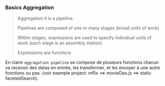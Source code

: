 ### Basics Aggregation

> Aggregation it is a pipeline.

> Pipelines are composed of one or many stages (broad units of work)

> Within stages, expressions are used to specify individual units of work (each stage is an assembly station)

> Expressions are functions

En claire `aggragation pipeline` se compose de plusieurs fonctions chacun va recevoir des datas en entrée, les transformer, et les envoyer à une autre fonctions ou pas. (voir exemple project: mflix ==> movieDao.js ==> static facetedSearch).


